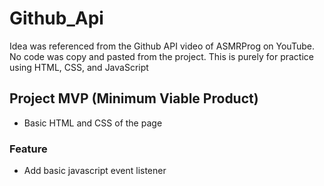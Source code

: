 # Github_Api #

Idea was referenced from the Github API video of ASMRProg on YouTube.
No code was copy and pasted from the project.
This is purely for practice using HTML, CSS, and JavaScript

## Project MVP (Minimum Viable Product) ##

* Basic HTML and CSS of the page

### Feature

* Add basic javascript event listener